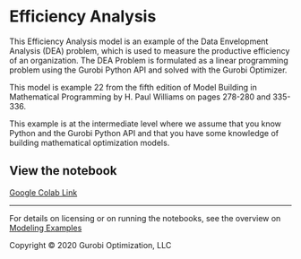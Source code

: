 # Efficiency Analysis 

This Efficiency Analysis model is an example of the Data Envelopment Analysis (DEA) problem, which is used to 
measure the productive efficiency of an organization.  The DEA Problem is formulated as a linear programming 
problem using the Gurobi Python API and solved with the Gurobi Optimizer.

This model is example 22 from the fifth edition of Model Building in Mathematical Programming by H. Paul Williams 
on pages 278-280 and 335-336.

This example is at the intermediate level where we assume that you know Python and the Gurobi Python API and that 
you have some knowledge of building mathematical optimization models.

## View the notebook

[Google Colab Link](https://colab.research.google.com/github/Gurobi/modeling-examples/blob/master/efficiency_analysis/efficiency_analysis.ipynb)


----
For details on licensing or on running the notebooks, see the overview on [Modeling Examples](../)

Copyright © 2020 Gurobi Optimization, LLC

